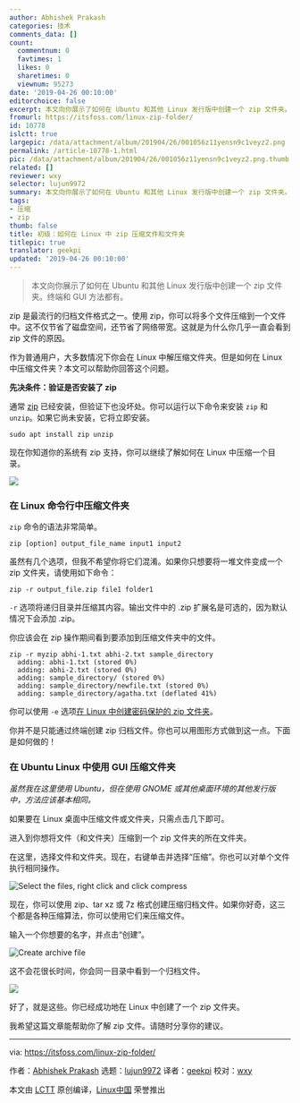 ```yaml
---
author: Abhishek Prakash
categories: 技术
comments_data: []
count:
  commentnum: 0
  favtimes: 1
  likes: 0
  sharetimes: 0
  viewnum: 95273
date: '2019-04-26 00:10:00'
editorchoice: false
excerpt: 本文向你展示了如何在 Ubuntu 和其他 Linux 发行版中创建一个 zip 文件夹。终端和 GUI 方法都有。
fromurl: https://itsfoss.com/linux-zip-folder/
id: 10778
islctt: true
largepic: /data/attachment/album/201904/26/001056z11yensn9c1veyz2.png
permalink: /article-10778-1.html
pic: /data/attachment/album/201904/26/001056z11yensn9c1veyz2.png.thumb.jpg
related: []
reviewer: wxy
selector: lujun9972
summary: 本文向你展示了如何在 Ubuntu 和其他 Linux 发行版中创建一个 zip 文件夹。终端和 GUI 方法都有。
tags:
- 压缩
- zip
thumb: false
title: 初级：如何在 Linux 中 zip 压缩文件和文件夹
titlepic: true
translator: geekpi
updated: '2019-04-26 00:10:00'
---
```



> 
> 本文向你展示了如何在 Ubuntu 和其他 Linux 发行版中创建一个 zip 文件夹。终端和 GUI 方法都有。
> 
> 
> 


zip 是最流行的归档文件格式之一。使用 zip，你可以将多个文件压缩到一个文件中。这不仅节省了磁盘空间，还节省了网络带宽。这就是为什么你几乎一直会看到 zip 文件的原因。


作为普通用户，大多数情况下你会在 Linux 中解压缩文件夹。但是如何在 Linux 中压缩文件夹？本文可以帮助你回答这个问题。


**先决条件：验证是否安装了 zip**


通常 [zip](https://en.wikipedia.org/wiki/Zip_(file_format)) 已经安装，但验证下也没坏处。你可以运行以下命令来安装 `zip` 和 `unzip`。如果它尚未安装，它将立即安装。



```
sudo apt install zip unzip
```

现在你知道你的系统有 zip 支持，你可以继续了解如何在 Linux 中压缩一个目录。


![](/data/attachment/album/201904/26/001056z11yensn9c1veyz2.png)


### 在 Linux 命令行中压缩文件夹


`zip` 命令的语法非常简单。



```
zip [option] output_file_name input1 input2
```

虽然有几个选项，但我不希望你将它们混淆。如果你只想要将一堆文件变成一个 zip 文件夹，请使用如下命令：



```
zip -r output_file.zip file1 folder1
```

`-r` 选项将递归目录并压缩其内容。输出文件中的 .zip 扩展名是可选的，因为默认情况下会添加 .zip。


你应该会在 zip 操作期间看到要添加到压缩文件夹中的文件。



```
zip -r myzip abhi-1.txt abhi-2.txt sample_directory
  adding: abhi-1.txt (stored 0%)
  adding: abhi-2.txt (stored 0%)
  adding: sample_directory/ (stored 0%)
  adding: sample_directory/newfile.txt (stored 0%)
  adding: sample_directory/agatha.txt (deflated 41%)
```

你可以使用 `-e` 选项[在 Linux 中创建密码保护的 zip 文件夹](https://itsfoss.com/password-protect-zip-file/)。


你并不是只能通过终端创建 zip 归档文件。你也可以用图形方式做到这一点。下面是如何做的！


### 在 Ubuntu Linux 中使用 GUI 压缩文件夹


*虽然我在这里使用 Ubuntu，但在使用 GNOME 或其他桌面环境的其他发行版中，方法应该基本相同。*


如果要在 Linux 桌面中压缩文件或文件夹，只需点击几下即可。


进入到你想将文件（和文件夹）压缩到一个 zip 文件夹的所在文件夹。


在这里，选择文件和文件夹。现在，右键单击并选择“压缩”。你也可以对单个文件执行相同操作。


![Select the files, right click and click compress](/data/attachment/album/201904/26/001102ch1oi1dr8n8ryzi4.jpg)


现在，你可以使用 zip、tar xz 或 7z 格式创建压缩归档文件。如果你好奇，这三个都是各种压缩算法，你可以使用它们来压缩文件。


输入一个你想要的名字，并点击“创建”。


![Create archive file](/data/attachment/album/201904/26/001103fejnzrjjr8zmjmq2.jpg)


这不会花很长时间，你会同一目录中看到一个归档文件。


![](/data/attachment/album/201904/26/001143tolcmxw40xz4lwcl.png)


好了，就是这些。你已经成功地在 Linux 中创建了一个 zip 文件夹。


我希望这篇文章能帮助你了解 zip 文件。请随时分享你的建议。




---


via: <https://itsfoss.com/linux-zip-folder/>


作者：[Abhishek Prakash](https://itsfoss.com/author/abhishek/) 选题：[lujun9972](https://github.com/lujun9972) 译者：[geekpi](https://github.com/geekpi) 校对：[wxy](https://github.com/wxy)


本文由 [LCTT](https://github.com/LCTT/TranslateProject) 原创编译，[Linux中国](https://linux.cn/) 荣誉推出